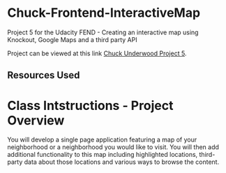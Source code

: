 # Chuck-Frontend-InteractiveMap
Project 5 for the Udacity FEND - Creating an interactive map using Knockout, Google Maps and a third party API

Project can be viewed at this link [Chuck Underwood Project 5](http://chillieguy.github.io/Chuck-Frontend-InteractiveMap).

## Resources Used


# Class Intstructions - Project Overview

You will develop a single page application featuring a map of your neighborhood or a neighborhood you would like to visit. You will then add additional functionality to this map including highlighted locations, third-party data about those locations and various ways to browse the content.